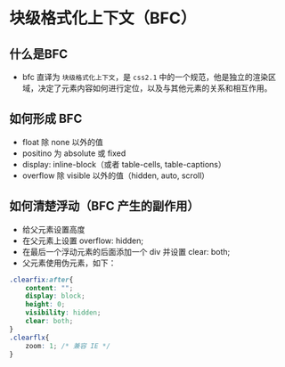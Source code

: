 # 块级格式化上下文（BFC）

## 什么是BFC

- bfc 直译为 `块级格式化上下文`，是 `css2.1` 中的一个规范，他是独立的渲染区域，决定了元素内容如何进行定位，以及与其他元素的关系和相互作用。

## 如何形成 BFC

- float 除 none 以外的值
- positino 为 absolute 或 fixed
- display: inline-block（或者 table-cells, table-captions）
- overflow 除 visible 以外的值（hidden, auto, scroll）

## 如何清楚浮动（BFC 产生的副作用）

- 给父元素设置高度
- 在父元素上设置 overflow: hidden;
- 在最后一个浮动元素的后面添加一个 div 并设置 clear: both;
- 父元素使用伪元素，如下：

```css
.clearfix:after{
    content: "";
    display: block;
    height: 0;
    visibility: hidden;
    clear: both;
}
.clearflx{
    zoom: 1; /* 兼容 IE */
}
```

